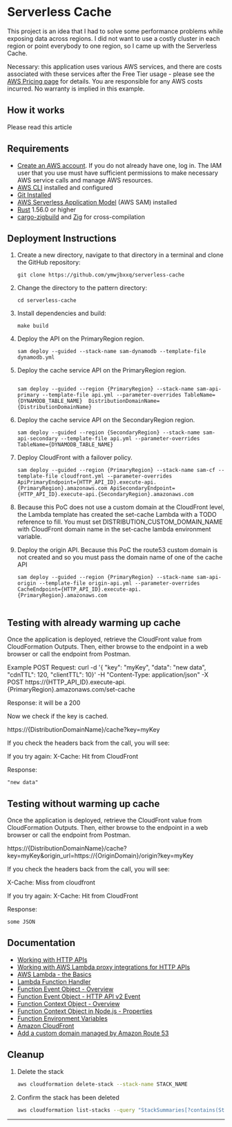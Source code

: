 # Serverless Cache

This project is an idea that I had to solve some performance problems while exposing data across regions.
I did not want to use a costly cluster in each region or point everybody to one region, so I came up with the Serverless Cache.

Necessary: this application uses various AWS services, and there are costs associated with these services after the Free Tier usage - please see the [AWS Pricing page](https://aws.amazon.com/pricing/) for details. You are responsible for any AWS costs incurred. No warranty is implied in this example.

## How it works

Please read this article []()

## Requirements

* [Create an AWS account](https://portal.aws.amazon.com/gp/aws/developer/registration/index.html). If you do not already have one, log in. The IAM user that you use must have sufficient permissions to make necessary AWS service calls and manage AWS resources.
* [AWS CLI](https://docs.aws.amazon.com/cli/latest/userguide/install-cliv2.html) installed and configured
* [Git Installed](https://git-scm.com/book/en/v2/Getting-Started-Installing-Git)
* [AWS Serverless Application Model](https://docs.aws.amazon.com/serverless-application-model/latest/developerguide/serverless-sam-cli-install.html) (AWS SAM) installed
* [Rust](https://www.rust-lang.org/) 1.56.0 or higher
* [cargo-zigbuild](https://github.com/messense/cargo-zigbuild) and [Zig](https://ziglang.org/) for cross-compilation

## Deployment Instructions

1. Create a new directory, navigate to that directory in a terminal and clone the GitHub repository:
    ``` 
    git clone https://github.com/ymwjbxxq/serverless-cache
    ```
2. Change the directory to the pattern directory:
    ```
    cd serverless-cache
    ```
3. Install dependencies and build:
    ```
    make build
    ```
4. Deploy the API on the PrimaryRegion region.
    ```
    sam deploy --guided --stack-name sam-dynamodb --template-file dynamodb.yml
    ```
5. Deploy the cache service API on the PrimaryRegion region.
    ```

    sam deploy --guided --region {PrimaryRegion} --stack-name sam-api-primary --template-file api.yml --parameter-overrides TableName={DYNAMODB_TABLE_NAME}  DistributionDomainName={DistributionDomainName}
    ```

6. Deploy the cache service API on the SecondaryRegion region.
    ```
    sam deploy --guided --region {SecondaryRegion} --stack-name sam-api-secondary --template-file api.yml --parameter-overrides TableName={DYNAMODB_TABLE_NAME}
    ```

7. Deploy CloudFront with a failover policy.
    ```
    sam deploy --guided --region {PrimaryRegion} --stack-name sam-cf --template-file cloudfront.yml --parameter-overrides ApiPrimaryEndpoint={HTTP_API_ID}.execute-api.{PrimaryRegion}.amazonaws.com ApiSecondaryEndpoint={HTTP_API_ID}.execute-api.{SecondaryRegion}.amazonaws.com
    ```
8. Because this PoC does not use a custom domain at the CloudFront level, the Lambda template has created the set-cache Lambda with a TODO reference to fill.
You must set DISTRIBUTION_CUSTOM_DOMAIN_NAME with CloudFront domain name in the set-cache lambda environment variable. 

5. Deploy the origin API. Because this PoC the route53 custom domain is not created and so you must pass the domain name of one of the cache API  
    ```
    sam deploy --guided --region {PrimaryRegion} --stack-name sam-api-origin --template-file origin-api.yml --parameter-overrides CacheEndpoint={HTTP_API_ID}.execute-api.{PrimaryRegion}.amazonaws.com


## Testing with already warming up cache

Once the application is deployed, retrieve the CloudFront value from CloudFormation Outputs. Then, either browse to the endpoint in a web browser or call the endpoint from Postman.

Example POST Request:
curl -d '{ "key": "myKey", "data": "new data", "cdnTTL": 120,   "clientTTL": 10}' -H "Content-Type: application/json" -X POST https://{HTTP_API_ID}.execute-api.{PrimaryRegion}.amazonaws.com/set-cache

Response: it will be a 200

Now we check if the key is cached.

https://{DistributionDomainName}/cache?key=myKey

If you check the headers back from the call, you will see:

If you try again:
X-Cache: Hit from CloudFront

Response:
```
"new data"
```

## Testing without warming up cache

Once the application is deployed, retrieve the CloudFront value from CloudFormation Outputs. Then, either browse to the endpoint in a web browser or call the endpoint from Postman.

https://{DistributionDomainName}/cache?key=myKey&origin_url=https://{OriginDomain}/origin?key=myKey

If you check the headers back from the call, you will see:

X-Cache: Miss from cloudfront

If you try again:
X-Cache: Hit from CloudFront

Response:
```
some JSON
```

## Documentation
- [Working with HTTP APIs](https://docs.aws.amazon.com/apigateway/latest/developerguide/http-api.html)
- [Working with AWS Lambda proxy integrations for HTTP APIs](https://docs.aws.amazon.com/apigateway/latest/developerguide/http-api-develop-integrations-lambda.html)
- [AWS Lambda - the Basics](https://docs.aws.amazon.com/whitepapers/latest/serverless-architectures-lambda/aws-lambdathe-basics.html)
- [Lambda Function Handler](https://docs.aws.amazon.com/whitepapers/latest/serverless-architectures-lambda/the-handler.html)
- [Function Event Object - Overview](https://docs.aws.amazon.com/whitepapers/latest/serverless-architectures-lambda/the-event-object.html)
- [Function Event Object - HTTP API v2 Event](https://github.com/awsdocs/aws-lambda-developer-guide/blob/master/sample-apps/nodejs-apig/event-v2.json)
- [Function Context Object - Overview](https://docs.aws.amazon.com/whitepapers/latest/serverless-architectures-lambda/the-context-object.html)
- [Function Context Object in Node.js - Properties](https://docs.aws.amazon.com/lambda/latest/dg/nodejs-context.html)
- [Function Environment Variables](https://docs.aws.amazon.com/lambda/latest/dg/configuration-envvars.html)
- [Amazon CloudFront](https://docs.aws.amazon.com/AmazonCloudFront/latest/DeveloperGuide/Introduction.html)
- [Add a custom domain managed by Amazon Route 53](https://docs.aws.amazon.com/amplify/latest/userguide/to-add-a-custom-domain-managed-by-amazon-route-53.html)

## Cleanup
 
1. Delete the stack
    ```bash
    aws cloudformation delete-stack --stack-name STACK_NAME
    ```
2. Confirm the stack has been deleted
    ```bash
    aws cloudformation list-stacks --query "StackSummaries[?contains(StackName,'STACK_NAME')].StackStatus"
    ```

----

